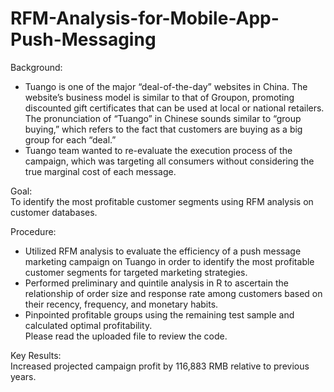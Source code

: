 # RFM-Analysis-for-Mobile-App-Push-Messaging
Background: 
+ Tuango is one of the major “deal-of-the-day” websites in China. The website’s business model is similar to that of Groupon, promoting discounted gift certificates that can be used at local or national retailers. The pronunciation of “Tuango” in Chinese sounds similar to “group buying,” which refers to the fact that customers are buying as a big group for each “deal.” 
+ Tuango team wanted to re-evaluate the execution process of the campaign, which was targeting all consumers without considering the true marginal cost of each message.

Goal:  
To identify the most profitable customer segments using RFM analysis on customer databases.  
  
Procedure:
- Utilized RFM analysis to evaluate the efficiency of a push message marketing campaign on Tuango in order to identify the most
profitable customer segments for targeted marketing strategies.   
- Performed preliminary and quintile analysis in R to ascertain the relationship of order size and response rate among customers
based on their recency, frequency, and monetary habits.   
- Pinpointed profitable groups using the remaining test sample and calculated optimal profitability.     
Please read the uploaded file to review the code.  
  
Key Results:   
Increased projected campaign profit by 116,883 RMB relative to previous years.   
  
